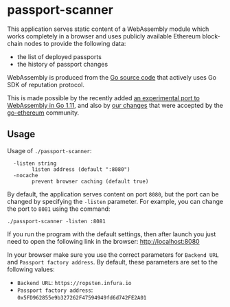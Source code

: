 # passport-scanner

This application serves static content of a WebAssembly module which works completely in a browser and uses publicly available Ethereum block-chain 
nodes to provide the following data:

* the list of deployed passports
* the history of passport changes

WebAssembly is produced from the [Go source code](web/main.go) that actively uses Go SDK of reputation protocol.

This is made possible by the recently added [an experimental port to WebAssembly in Go 1.11](https://github.com/golang/go/wiki/WebAssembly),
and also by [our changes](https://github.com/ethereum/go-ethereum/pull/17709) that were accepted by the [go-ethereum](https://github.com/ethereum/go-ethereum) community.

## Usage

Usage of `./passport-scanner`:
```
  -listen string
    	listen address (default ":8080")
  -nocache
    	prevent browser caching (default true)    	
```

By default, the application serves content on port `8080`, but the port can be changed by specifying the `-listen` parameter.
For example, you can change the port to `8081` using the command:

    ./passport-scanner -listen :8081

If you run the program with the default settings, then after launch you just need to open the following link in the browser:
[http://localhost:8080](http://localhost:8080)

In your browser make sure you use the correct parameters for `Backend URL` and `Passport factory address`.
By default, these parameters are set to the following values:

* `Backend URL`: `https://ropsten.infura.io`
* `Passport factory address`: `0x5FD962855e9b327262F47594949fd6d742FE2A01`